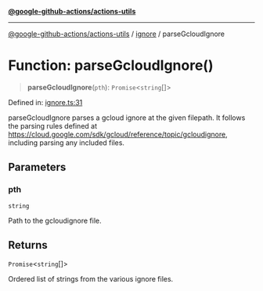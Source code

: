 [**@google-github-actions/actions-utils**](../../README.md)

***

[@google-github-actions/actions-utils](../../modules.md) / [ignore](../README.md) / parseGcloudIgnore

# Function: parseGcloudIgnore()

> **parseGcloudIgnore**(`pth`): `Promise`\<`string`[]\>

Defined in: [ignore.ts:31](https://github.com/google-github-actions/actions-utils/blob/main/src/ignore.ts#L31)

parseGcloudIgnore parses a gcloud ignore at the given filepath. It follows
the parsing rules defined at
https://cloud.google.com/sdk/gcloud/reference/topic/gcloudignore, including
parsing any included files.

## Parameters

### pth

`string`

Path to the gcloudignore file.

## Returns

`Promise`\<`string`[]\>

Ordered list of strings from the various ignore files.
